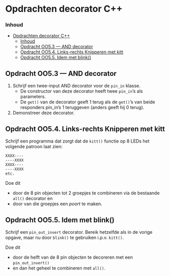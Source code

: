 # Opdrachten decorator C++[](title-id)

### Inhoud[](toc-id)
- [Opdrachten decorator C++](#opdrachten-decorator-c)
    - [Inhoud](#inhoud)
  - [Opdracht OO5.3 — AND decorator](#opdracht-oo53--and-decorator)
  - [Opdracht OO5.4. Links-rechts Knipperen met kitt](#opdracht-oo54-links-rechts-knipperen-met-kitt)
  - [Opdracht OO5.5. Idem met blink()](#opdracht-oo55-idem-met-blink)


## Opdracht OO5.3 — AND decorator
1. Schrijf een twee-input AND decorator voor de `pin_in` klasse. 
   - De constructor van deze decorator heeft twee `pin_in`’s als parameters. 
   - De `get()` van de decorator geeft 1 terug als de `get()`’s van beide responders pin_in’s 1 teruggeven (anders geeft hij 0 terug).
2. Demonstreer deze decorator.

## Opdracht OO5.4. Links-rechts Knipperen met kitt
Schrijf een programma dat zorgt dat de `kitt()` functie op 8 LEDs het volgende patroon laat zien:

```console
XXXX----
----XXXX
XXXX----
----XXXX
etc.
```

Doe dit
- door de 8 pin objecten tot 2 groepjes te combineren via de bestaande `all()` decorator en 
- door van die groepjes een *poort* te maken.

## Opdracht OO5.5. Idem met blink()
Schrijf een `pin_out_invert` decorator.
Bereik hetzelfde als in de vorige opgave, maar nu door `blink()` te gebruiken i.p.v. `kitt()`.

Doe dit 
- door de helft van de 8 pin objecten te decoreren met een `pin_out_invert()` 
- en dan het geheel te combineren met `all()`.